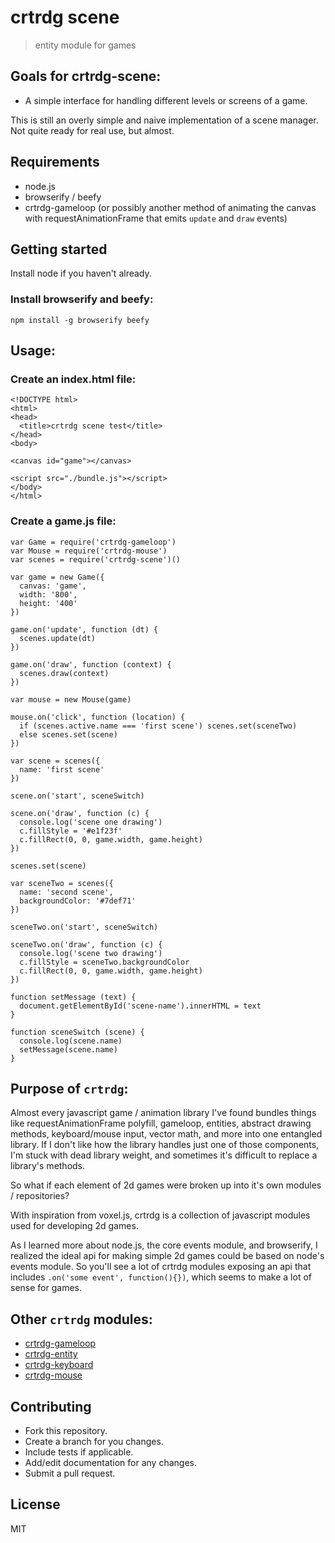 # crtrdg scene
> entity module for games

## Goals for crtrdg-scene:
- A simple interface for handling different levels or screens of a game.

This is still an overly simple and naive implementation of a scene manager. Not quite ready for real use, but almost.

## Requirements
- node.js
- browserify / beefy
- crtrdg-gameloop (or possibly another method of animating the canvas with requestAnimationFrame that emits `update` and `draw` events)

## Getting started
Install node if you haven't already.

### Install browserify and beefy:
```
npm install -g browserify beefy
```

## Usage:
### Create an index.html file:
```
<!DOCTYPE html>
<html>
<head>
  <title>crtrdg scene test</title>
</head>
<body>

<canvas id="game"></canvas>

<script src="./bundle.js"></script>
</body>
</html>
```

### Create a game.js file:
```
var Game = require('crtrdg-gameloop')
var Mouse = require('crtrdg-mouse')
var scenes = require('crtrdg-scene')()

var game = new Game({
  canvas: 'game',
  width: '800',
  height: '400'
})

game.on('update', function (dt) {
  scenes.update(dt)
})

game.on('draw', function (context) {
  scenes.draw(context)
})

var mouse = new Mouse(game)

mouse.on('click', function (location) {
  if (scenes.active.name === 'first scene') scenes.set(sceneTwo)
  else scenes.set(scene)
})

var scene = scenes({
  name: 'first scene'
})

scene.on('start', sceneSwitch)

scene.on('draw', function (c) {
  console.log('scene one drawing')
  c.fillStyle = '#e1f23f'
  c.fillRect(0, 0, game.width, game.height)
})

scenes.set(scene)

var sceneTwo = scenes({
  name: 'second scene',
  backgroundColor: '#7def71'
})

sceneTwo.on('start', sceneSwitch)

sceneTwo.on('draw', function (c) {
  console.log('scene two drawing')
  c.fillStyle = sceneTwo.backgroundColor
  c.fillRect(0, 0, game.width, game.height)
})

function setMessage (text) {
  document.getElementById('scene-name').innerHTML = text
}

function sceneSwitch (scene) {
  console.log(scene.name)
  setMessage(scene.name)
}
```

## Purpose of `crtrdg`:
Almost every javascript game / animation library I've found bundles things like requestAnimationFrame polyfill, gameloop, entities, abstract drawing methods, keyboard/mouse input, vector math, and more into one entangled library. If I don't like how the library handles just one of those components, I'm stuck with dead library weight, and sometimes it's difficult to replace a library's methods.

So what if each element of 2d games were broken up into it's own modules / repositories?

With inspiration from voxel.js, crtrdg is a collection of javascript modules used for developing 2d games.

As I learned more about node.js, the core events module, and browserify, I realized the ideal api for making simple 2d games could be based on node's events module. So you'll see a lot of crtrdg modules exposing an api that includes `.on('some event', function(){})`, which seems to make a lot of sense for games.

## Other `crtrdg` modules:
- [crtrdg-gameloop](http://github.com/sethvincent/crtrdg-gameloop)
- [crtrdg-entity](http://github.com/sethvincent/crtrdg-entity)
- [crtrdg-keyboard](http://github.com/sethvincent/crtrdg-keyboard)
- [crtrdg-mouse](http://github.com/sethvincent/crtrdg-mouse)


## Contributing
- Fork this repository.
- Create a branch for you changes.
- Include tests if applicable.
- Add/edit documentation for any changes.
- Submit a pull request.

## License
MIT